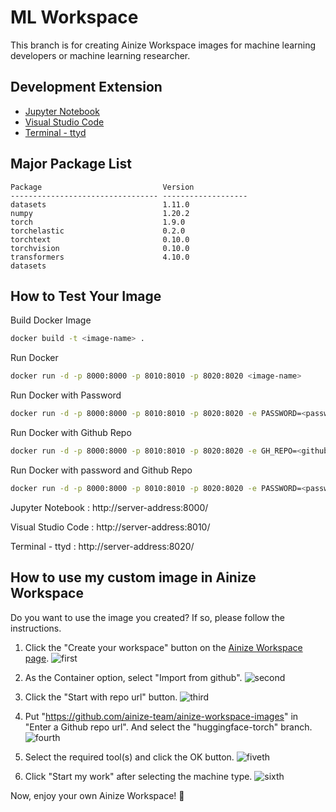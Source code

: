 # ML Workspace
This branch is for creating Ainize Workspace images for machine learning developers or machine learning  researcher.

## Development Extension
* [Jupyter Notebook](https://jupyter.org/)
* [Visual Studio Code](https://github.com/cdr/code-server)
* [Terminal - ttyd](https://github.com/tsl0922/ttyd)

## Major Package List
```
Package                           Version
--------------------------------- -------------------
datasets                          1.11.0
numpy                             1.20.2
torch                             1.9.0
torchelastic                      0.2.0
torchtext                         0.10.0
torchvision                       0.10.0
transformers                      4.10.0
datasets
```

## How to Test Your Image
Build Docker Image
```bash
docker build -t <image-name> .
```
Run Docker 
```bash
docker run -d -p 8000:8000 -p 8010:8010 -p 8020:8020 <image-name>
```

Run Docker with Password
```bash
docker run -d -p 8000:8000 -p 8010:8010 -p 8020:8020 -e PASSWORD=<password> <image-name>
```

Run Docker with Github Repo
```bash
docker run -d -p 8000:8000 -p 8010:8010 -p 8020:8020 -e GH_REPO=<github-repo> <image-name>
```

Run Docker with password and Github Repo
```bash
docker run -d -p 8000:8000 -p 8010:8010 -p 8020:8020 -e PASSWORD=<password> -e GH_REPO=<github-repo> <image-name>
```

Jupyter Notebook : http://server-address:8000/

Visual Studio Code : http://server-address:8010/

Terminal - ttyd : http://server-address:8020/

## How to use my custom image in Ainize Workspace
Do you want to use the image you created? If so, please follow the instructions.

1. Click the "Create your workspace" button on the [Ainize Workspace page](https://ainize.ai/workspace).
![first](https://user-images.githubusercontent.com/20783224/130539311-eebccc01-b037-4452-a8d9-161295fa42bb.png)

2. As the Container option, select "Import from github".
![second](https://user-images.githubusercontent.com/20783224/130539536-1d466e72-5370-485e-b989-fc9c73d3eabe.png)

3. Click the "Start with repo url" button.
![third](https://user-images.githubusercontent.com/20783224/130539682-7ee3c764-8073-4787-90ef-b299e71607ef.png)

4. Put "https://github.com/ainize-team/ainize-workspace-images" in "Enter a Github repo url". And select the "huggingface-torch" branch.
![fourth](https://user-images.githubusercontent.com/20783224/132828591-f6dfae36-de16-4b1d-ac0e-abe5c8cf961d.png)


5. Select the required tool(s) and click the OK button.
![fiveth](https://user-images.githubusercontent.com/20783224/132829123-7f0398a2-f95a-46f3-835b-bcc75d778f45.png)


6. Click "Start my work" after selecting the machine type. 
![sixth](https://user-images.githubusercontent.com/20783224/130540210-b4918b3f-d640-40ea-90ca-a8799c1d0a4b.png)

Now, enjoy your own Ainize Workspace! 🎉
